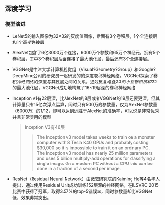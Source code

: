 ## 深度学习
### 模型演进
* LeNet5的输入图像为32×32的灰度值图像，后面有3个卷积层，1个全连接层和1个高斯连接层

* AlexNet包含了6亿3000万个连接，6000万个参数和65万个神经元，拥有5个卷积层，其中3个卷积层后面连接了最大池化层，最后还有3个全连接层。

* VGGNet是牛津大学计算机视觉组（Visual?Geometry?Group）和Google?DeepMind公司的研究员一起研发的的深度卷积神经网络。VGGNet探索了卷积神经网络的深度与其性能之间的关系，通过反复堆叠3*3的小型卷积核和2*2的最大池化层，VGGNet成功地构筑了16~19层深的卷积神经网络

* Inception V1有22层深，比AlexNet的8层或者VGGNet的19层还要更深。但其计算量只有15亿次浮点运算，同时只有500万的参数量，仅为AlexNet参数量（6000万）的1/12，却可以达到远胜于AlexNet的准确率，可以说是非常优秀并且非常实用的模型
  >Inception V3有46层  
  >>The Inception v3 model takes weeks to train on a monster computer with 8 Tesla K40 GPUs and probably costing $30,000 so it is impossible to train it on an ordinary PC.  
  >>The Inception v3 model has nearly 25 million parameters and uses 5 billion multiply-add operations for classifying a single image. On a modern PC without a GPU this can be done in a fraction of a second per image.


* ResNet（Residual Neural Network）由微软研究院的Kaiming He等4名华人提出，通过使用Residual Unit成功训练152层深的神经网络，在ILSVRC 2015比赛中获得了冠军，取得3.57%的top-5错误率，同时参数量却比VGGNet低，效果非常突出。

